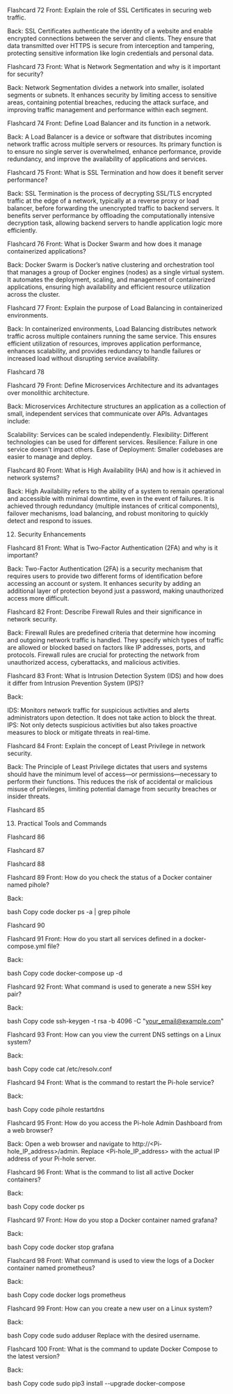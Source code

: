 



Flashcard 72
Front: Explain the role of SSL Certificates in securing web traffic.

Back: SSL Certificates authenticate the identity of a website and enable encrypted connections between the server and clients. They ensure that data transmitted over HTTPS is secure from interception and tampering, protecting sensitive information like login credentials and personal data.




Flashcard 73
Front: What is Network Segmentation and why is it important for security?

Back: Network Segmentation divides a network into smaller, isolated segments or subnets. It enhances security by limiting access to sensitive areas, containing potential breaches, reducing the attack surface, and improving traffic management and performance within each segment.




Flashcard 74
Front: Define Load Balancer and its function in a network.

Back: A Load Balancer is a device or software that distributes incoming network traffic across multiple servers or resources. Its primary function is to ensure no single server is overwhelmed, enhance performance, provide redundancy, and improve the availability of applications and services.




Flashcard 75
Front: What is SSL Termination and how does it benefit server performance?

Back: SSL Termination is the process of decrypting SSL/TLS encrypted traffic at the edge of a network, typically at a reverse proxy or load balancer, before forwarding the unencrypted traffic to backend servers. It benefits server performance by offloading the computationally intensive decryption task, allowing backend servers to handle application logic more efficiently.




Flashcard 76
Front: What is Docker Swarm and how does it manage containerized applications?

Back: Docker Swarm is Docker’s native clustering and orchestration tool that manages a group of Docker engines (nodes) as a single virtual system. It automates the deployment, scaling, and management of containerized applications, ensuring high availability and efficient resource utilization across the cluster.




Flashcard 77
Front: Explain the purpose of Load Balancing in containerized environments.

Back: In containerized environments, Load Balancing distributes network traffic across multiple containers running the same service. This ensures efficient utilization of resources, improves application performance, enhances scalability, and provides redundancy to handle failures or increased load without disrupting service availability.




Flashcard 78




Flashcard 79
Front: Define Microservices Architecture and its advantages over monolithic architecture.

Back: Microservices Architecture structures an application as a collection of small, independent services that communicate over APIs. Advantages include:

Scalability: Services can be scaled independently.
Flexibility: Different technologies can be used for different services.
Resilience: Failure in one service doesn't impact others.
Ease of Deployment: Smaller codebases are easier to manage and deploy.



Flashcard 80
Front: What is High Availability (HA) and how is it achieved in network systems?

Back: High Availability refers to the ability of a system to remain operational and accessible with minimal downtime, even in the event of failures. It is achieved through redundancy (multiple instances of critical components), failover mechanisms, load balancing, and robust monitoring to quickly detect and respond to issues.

12. Security Enhancements



Flashcard 81
Front: What is Two-Factor Authentication (2FA) and why is it important?

Back: Two-Factor Authentication (2FA) is a security mechanism that requires users to provide two different forms of identification before accessing an account or system. It enhances security by adding an additional layer of protection beyond just a password, making unauthorized access more difficult.




Flashcard 82
Front: Describe Firewall Rules and their significance in network security.

Back: Firewall Rules are predefined criteria that determine how incoming and outgoing network traffic is handled. They specify which types of traffic are allowed or blocked based on factors like IP addresses, ports, and protocols. Firewall rules are crucial for protecting the network from unauthorized access, cyberattacks, and malicious activities.




Flashcard 83
Front: What is Intrusion Detection System (IDS) and how does it differ from Intrusion Prevention System (IPS)?

Back:

IDS: Monitors network traffic for suspicious activities and alerts administrators upon detection. It does not take action to block the threat.
IPS: Not only detects suspicious activities but also takes proactive measures to block or mitigate threats in real-time.



Flashcard 84
Front: Explain the concept of Least Privilege in network security.

Back: The Principle of Least Privilege dictates that users and systems should have the minimum level of access—or permissions—necessary to perform their functions. This reduces the risk of accidental or malicious misuse of privileges, limiting potential damage from security breaches or insider threats.




Flashcard 85

13. Practical Tools and Commands



Flashcard 86




Flashcard 87




Flashcard 88




Flashcard 89
Front: How do you check the status of a Docker container named pihole?

Back:

bash
Copy code
docker ps -a | grep pihole



Flashcard 90




Flashcard 91
Front: How do you start all services defined in a docker-compose.yml file?

Back:

bash
Copy code
docker-compose up -d



Flashcard 92
Front: What command is used to generate a new SSH key pair?

Back:

bash
Copy code
ssh-keygen -t rsa -b 4096 -C "your_email@example.com"



Flashcard 93
Front: How can you view the current DNS settings on a Linux system?

Back:

bash
Copy code
cat /etc/resolv.conf



Flashcard 94
Front: What is the command to restart the Pi-hole service?

Back:

bash
Copy code
pihole restartdns



Flashcard 95
Front: How do you access the Pi-hole Admin Dashboard from a web browser?

Back: Open a web browser and navigate to http://<Pi-hole_IP_address>/admin. Replace <Pi-hole_IP_address> with the actual IP address of your Pi-hole server.




Flashcard 96
Front: What is the command to list all active Docker containers?

Back:

bash
Copy code
docker ps



Flashcard 97
Front: How do you stop a Docker container named grafana?

Back:

bash
Copy code
docker stop grafana



Flashcard 98
Front: What command is used to view the logs of a Docker container named prometheus?

Back:

bash
Copy code
docker logs prometheus



Flashcard 99
Front: How can you create a new user on a Linux system?

Back:

bash
Copy code
sudo adduser <username>
Replace <username> with the desired username.




Flashcard 100
Front: What is the command to update Docker Compose to the latest version?

Back:

bash
Copy code
sudo pip3 install --upgrade docker-compose
